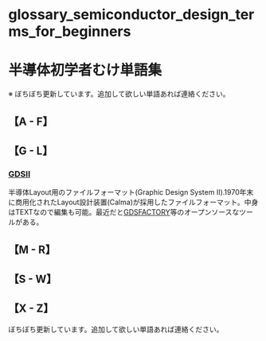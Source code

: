 # glossary_semiconductor_design_terms_for_beginners
# 半導体初学者むけ単語集
※ ぼちぼち更新しています。追加して欲しい単語あれば連絡ください。

## 【A - F】

## 【G - L】
### [GDSII](https://en.wikipedia.org/wiki/GDSII) 
半導体Layout用のファイルフォーマット(Graphic Design System II).1970年末に商用化されたLayout設計装置(Calma)が採用したファイルフォーマット。中身はTEXTなので編集も可能。最近だと[GDSFACTORY](https://gdsfactory.github.io/gdsfactory/index.html)等のオープンソースなツールがある。

## 【M - R】

## 【S - W】

## 【X - Z】


ぼちぼち更新しています。追加して欲しい単語あれば連絡ください。
